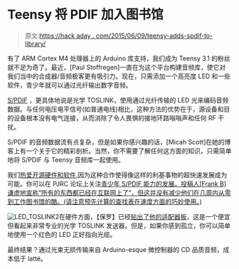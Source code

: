 # Teensy 将 PDIF 加入图书馆

> 原文:[https://hack aday . com/2015/06/09/teensy-adds-spdif-to-library/](https://hackaday.com/2015/06/09/teensy-adds-spdif-to-library/)

有了 ARM Cortex M4 处理器上的 Arduino 库支持，我们成为 Teensy 3.1 的粉丝就不足为奇了。最近，[Paul Stoffregen]一直在为这个平台构建音频库，使它对我们当中的合成器/音频极客更有吸引力。现在，只需添加一个高亮度 LED 和一些软件，青少年就可以通过光纤输出数字音频。

[S/PDIF](https://en.wikipedia.org/wiki/S/PDIF) ，更具体地说是光学 TOSLINK，使用通过光纤传输的 LED 光来编码音频数据。与任何电压电平信号(如普通电线)相比，这种方法的优势在于，源设备和目的设备根本没有电气连接，从而消除了令人畏惧的接地环路嗡嗡声和任何 RF 干扰。

S/PDIF 的音频数据流有点复杂，但是如果你感兴趣的话，[Micah Scott]在她的博客上有一个关于它的精彩剖析。当然，你不需要了解任何这方面的知识，只需简单地将 S/PDIF 与 Teensy 音频库一起使用。

我们[热爱开源硬件和软件](https://hackaday.io/project/2984-teensy-audio-library/log/19120-spdif-digital-optical-toslink-output),因为这种合作使得像这样的利基事物的超快速发展成为可能。你可以在 PJRC 论坛上关注[青少年 S/PDIF 能力的发展。投稿人[Frank B]谦虚地宣称“所有的东西都已经在互联网上了”，但这并没有减少他们在几周内从零到工作图书馆的酷。(请注意预先计算的查找表在速度方面的巧妙使用。)](https://forum.pjrc.com/threads/28639-S-pdif)

![LED_TOSLINK2](../Images/4308f76b40489ab3a76bb2503dc536c2.png)在硬件方面，【保罗】已经[贴出了他的适配器板](https://www.oshpark.com/shared_projects/KcDBKHta)，这是一个便宜但看起来非常专业的光学 TOSLINK 发送器。但是，如果你感到孤立，你可以简单地使用一个红色的 LED 正好指向光缆。

最终结果？通过光束无损传输来自 Arduino-esque 微控制器的 CD 品质音频，成本低于 latté。